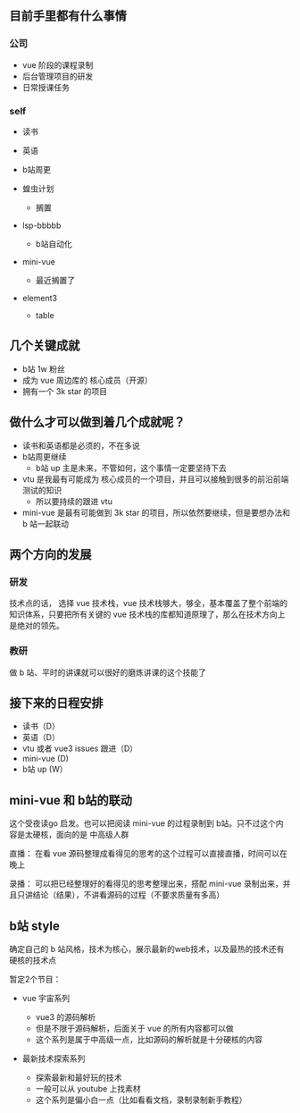 ## 目前手里都有什么事情

### 公司
- vue 阶段的课程录制
- 后台管理项目的研发
- 日常授课任务

### self
- 读书
- 英语 

- b站周更

- 蝗虫计划
	- 搁置
	
- lsp-bbbbb
	- b站自动化

- mini-vue
	- 最近搁置了

- element3
	- table

## 几个关键成就
- b站 1w 粉丝
- 成为 vue 周边库的 核心成员（开源）
- 拥有一个 3k star 的项目



## 做什么才可以做到着几个成就呢？
- 读书和英语都是必须的，不在多说
- b站周更继续
	- b站 up 主是未来，不管如何，这个事情一定要坚持下去
- vtu 是我最有可能成为 核心成员的一个项目，并且可以接触到很多的前沿前端测试的知识
	- 所以要持续的跟进 vtu 
- mini-vue 是最有可能做到 3k star 的项目，所以依然要继续，但是要想办法和 b 站一起联动


## 两个方向的发展
### 研发
技术点的话， 选择 vue 技术栈，vue 技术栈够大，够全，基本覆盖了整个前端的知识体系，只要把所有关键的 vue 技术栈的库都知道原理了，那么在技术方向上是绝对的领先。


### 教研
做 b 站、平时的讲课就可以很好的磨炼讲课的这个技能了


## 接下来的日程安排
- 读书（D）
- 英语（D）
- vtu 或者 vue3 issues 跟进（D）
- mini-vue (D)
- b站 up (W）

## mini-vue 和 b站的联动
这个受夜读go 启发。也可以把阅读 mini-vue 的过程录制到 b站。只不过这个内容是太硬核，面向的是 中高级人群

直播： 在看 vue 源码整理成看得见的思考的这个过程可以直接直播，时间可以在晚上

录播： 可以把已经整理好的看得见的思考整理出来，搭配 mini-vue 录制出来，并且只讲结论（结果），不讲看源码的过程（不要求质量有多高）

## b站 style
确定自己的 b 站风格，技术为核心，展示最新的web技术，以及最热的技术还有硬核的技术点

暂定2个节目：
- vue 宇宙系列
	- vue3 的源码解析
	- 但是不限于源码解析，后面关于 vue 的所有内容都可以做
	- 这个系列是属于中高级一点，比如源码的解析就是十分硬核的内容

- 最新技术探索系列
	- 探索最新和最好玩的技术
	- 一般可以从 youtube 上找素材
	- 这个系列是偏小白一点（比如看看文档，录制录制新手教程）






